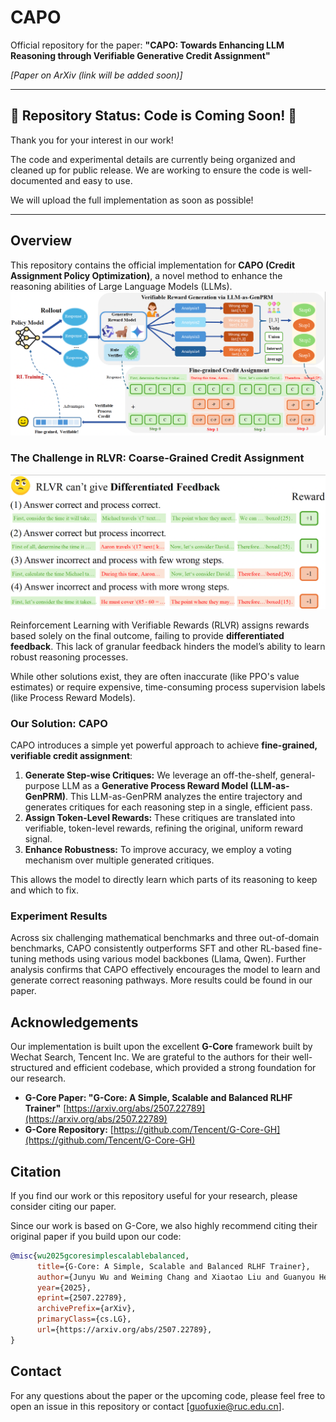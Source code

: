 # CAPO

Official repository for the paper: **"CAPO: Towards Enhancing LLM Reasoning through Verifiable Generative Credit Assignment"**

*[Paper on ArXiv (link will be added soon)]*

---

## 🚧 Repository Status: Code is Coming Soon! 🚧

Thank you for your interest in our work!

The code and experimental details are currently being organized and cleaned up for public release. We are working to ensure the code is well-documented and easy to use.

We will upload the full implementation as soon as possible!

---

## Overview

This repository contains the official implementation for **CAPO (Credit Assignment Policy Optimization)**, a novel method to enhance the reasoning abilities of Large Language Models (LLMs).
![Overview of CAPO's verifiable credit assignment process](./capo_overview.png)

### The Challenge in RLVR: Coarse-Grained Credit Assignment

![The coarse credit assignment problem in RLVR](./rlvl_challenges.png)

Reinforcement Learning with Verifiable Rewards (RLVR) assigns rewards based solely on the final outcome, failing to provide **differentiated feedback**. This lack of granular feedback hinders the model’s ability to learn robust reasoning processes.

While other solutions exist, they are often inaccurate (like PPO's value estimates) or require expensive, time-consuming process supervision labels (like Process Reward Models).

### Our Solution: CAPO

CAPO introduces a simple yet powerful approach to achieve **fine-grained, verifiable credit assignment**:

1.  **Generate Step-wise Critiques:** We leverage an off-the-shelf, general-purpose LLM as a **Generative Process Reward Model (LLM-as-GenPRM)**. This LLM-as-GenPRM analyzes the entire trajectory and generates critiques for each reasoning step in a single, efficient pass.
2.  **Assign Token-Level Rewards:** These critiques are translated into verifiable, token-level rewards, refining the original, uniform reward signal.
3.  **Enhance Robustness:** To improve accuracy, we employ a voting mechanism over multiple generated critiques.

This allows the model to directly learn which parts of its reasoning to keep and which to fix.

### Experiment Results

Across six challenging mathematical benchmarks and three out-of-domain benchmarks, CAPO consistently outperforms SFT and other RL-based fine-tuning methods using various model backbones (Llama, Qwen). Further analysis confirms that CAPO effectively encourages the model to learn and generate correct reasoning pathways. More results could be found in our paper.

## Acknowledgements

Our implementation is built upon the excellent **G-Core** framework built by Wechat Search, Tencent Inc. We are grateful to the authors for their well-structured and efficient codebase, which provided a strong foundation for our research.
-   **G-Core Paper: "G-Core: A Simple, Scalable and Balanced RLHF Trainer"** [https://arxiv.org/abs/2507.22789](https://arxiv.org/abs/2507.22789)
-   **G-Core Repository:** [https://github.com/Tencent/G-Core-GH](https://github.com/Tencent/G-Core-GH)

## Citation

If you find our work or this repository useful for your research, please consider citing our paper.

Since our work is based on G-Core, we also highly recommend citing their original paper if you build upon our code:

```bibtex
@misc{wu2025gcoresimplescalablebalanced,
      title={G-Core: A Simple, Scalable and Balanced RLHF Trainer}, 
      author={Junyu Wu and Weiming Chang and Xiaotao Liu and Guanyou He and Haoqiang Hong and Boqi Liu and Hongtao Tian and Tao Yang and Yunsheng Shi and Feng Lin and Ting Yao},
      year={2025},
      eprint={2507.22789},
      archivePrefix={arXiv},
      primaryClass={cs.LG},
      url={https://arxiv.org/abs/2507.22789}, 
}
```

## Contact

For any questions about the paper or the upcoming code, please feel free to open an issue in this repository or contact [guofuxie@ruc.edu.cn].
